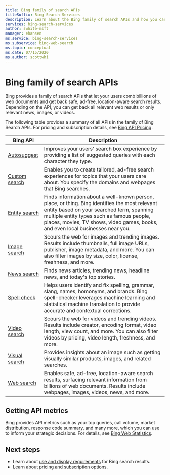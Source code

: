 ```yaml
---
title: Bing family of search APIs
titleSuffix: Bing Search Services
description: Learn about the Bing family of search APIs and how you can enable internet searches in your apps and services.  
services: bing-search-services
author: swhite-msft
manager: ehansen
ms.service: bing-search-services
ms.subservice: bing-web-search
ms.topic: conceptual
ms.date: 07/15/2020
ms.author: scottwhi
---
```


# Bing family of search APIs

Bing provides a family of search APIs that let your users comb billions of web documents and get back safe, ad-free, location-aware search results. Depending on the API, you can get back all relevant web results or only relevant news, images, or videos.

The following table provides a summary of all APIs in the family of Bing Search APIs. For pricing and subscription details, see <a href="https://www.microsoft.com/en-us/bing/apis/pricing" target="_blank">Bing API Pricing</a>.

|Bing API|Description
|-|-
|[Autosuggest](../bing-autosuggest/overview.md)|Improves your users' search box experience by providing a list of suggested queries with each character they type. 
|[Custom search](../bing-custom-search/overview.md)|Enables you to create tailored, ad-free search experiences for topics that your users care about. You specify the domains and webpages that Bing searches.
|[Entity search](../bing-entity-search/overview.md)|Finds information about a well-known person, place, or thing. Bing identifies the most relevant entity based on your searched term, spanning multiple entity types such as famous people, places, movies, TV shows, video games, books, and even local businesses near you.
|[Image search](../bing-image-search/overview.md)|Scours the web for images and trending images. Results include thumbnails, full image URLs, publisher, image metadata, and more. You can also filter images by size, color, license, freshness, and more.   
|[News search](../bing-news-search/overview.md)|Finds news articles, trending news, headline news, and today's top stories.
|[Spell check](../bing-spell-check/overview.md)|Helps users identify and fix spelling, grammar, slang, names, homonyms, and brands. Bing spell-checker leverages machine learning and statistical machine translation to provide accurate and contextual corrections.
|[Video search](../bing-video-search/overview.md)|Scours the web for videos and trending videos. Results include creator, encoding format, video length, view count, and more. You can also filter videos by pricing, video length, freshness, and more.
|[Visual search](../bing-visual-search/overview.md)|Provides insights about an image such as getting visually similar products, images, and related searches.
|[Web search](overview.md)|Enables safe, ad-free, location-aware search results, surfacing relevant information from billions of web documents. Results include webpages, images, videos, news, and more.


## Getting API metrics

Bing provides API metrics such as your top queries, call volume, market distribution, response code summary, and many more, which you can use to inform your strategic decisions. For details, see [Bing Web Statistics](bing-web-stats.md).


## Next steps

- Learn about [use and display requirements](use-display-requirements.md) for Bing search results.  
- Learn about <a href="https://www.microsoft.com/en-us/bing/apis/pricing" target="_blank">pricing and subscription options</a>.
